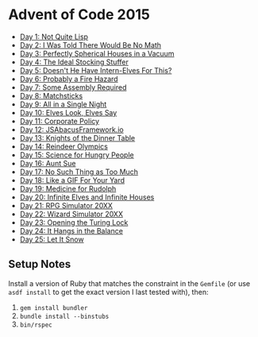 # Advent of Code 2015

* [Day 1: Not Quite Lisp](days/01)
* [Day 2: I Was Told There Would Be No Math](days/02)
* [Day 3: Perfectly Spherical Houses in a Vacuum](days/03)
* [Day 4: The Ideal Stocking Stuffer](days/04)
* [Day 5: Doesn't He Have Intern-Elves For This?](days/05)
* [Day 6: Probably a Fire Hazard](days/06)
* [Day 7: Some Assembly Required](days/07)
* [Day 8: Matchsticks](days/08)
* [Day 9: All in a Single Night](days/09)
* [Day 10: Elves Look, Elves Say](days/10)
* [Day 11: Corporate Policy](days/11)
* [Day 12: JSAbacusFramework.io](days/12)
* [Day 13: Knights of the Dinner Table](days/13)
* [Day 14: Reindeer Olympics](days/14)
* [Day 15: Science for Hungry People](days/15)
* [Day 16: Aunt Sue](days/16)
* [Day 17: No Such Thing as Too Much](days/17)
* [Day 18: Like a GIF For Your Yard](days/18)
* [Day 19: Medicine for Rudolph](days/19)
* [Day 20: Infinite Elves and Infinite Houses](days/20)
* [Day 21: RPG Simulator 20XX](days/21)
* [Day 22: Wizard Simulator 20XX](days/22)
* [Day 23: Opening the Turing Lock](days/23)
* [Day 24: It Hangs in the Balance](days/24)
* [Day 25: Let It Snow](days/25)

## Setup Notes

Install a version of Ruby that matches the constraint in the `Gemfile` (or use
`asdf install` to get the exact version I last tested with), then:

1. `gem install bundler`
2. `bundle install --binstubs`
3. `bin/rspec`
